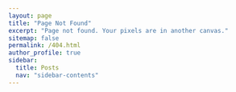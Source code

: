 ```yaml
---
layout: page
title: "Page Not Found"
excerpt: "Page not found. Your pixels are in another canvas."
sitemap: false
permalink: /404.html
author_profile: true
sidebar:
  title: Posts
  nav: "sidebar-contents"
---
```

